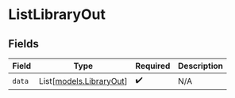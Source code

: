 # ListLibraryOut


## Fields

| Field                                              | Type                                               | Required                                           | Description                                        |
| -------------------------------------------------- | -------------------------------------------------- | -------------------------------------------------- | -------------------------------------------------- |
| `data`                                             | List[[models.LibraryOut](../models/libraryout.md)] | :heavy_check_mark:                                 | N/A                                                |